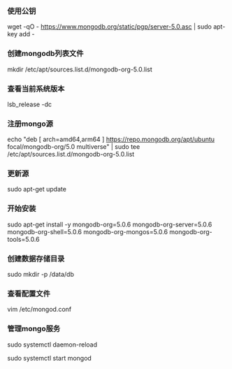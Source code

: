 ### 使用公钥

wget -qO - https://www.mongodb.org/static/pgp/server-5.0.asc | sudo apt-key add -

### 创建mongodb列表文件

mkdir /etc/apt/sources.list.d/mongodb-org-5.0.list

### 查看当前系统版本

lsb_release -dc

### 注册mongo源

echo "deb [ arch=amd64,arm64 ] https://repo.mongodb.org/apt/ubuntu focal/mongodb-org/5.0 multiverse" | sudo tee /etc/apt/sources.list.d/mongodb-org-5.0.list

### 更新源

sudo apt-get update

### 开始安装

sudo apt-get install -y mongodb-org=5.0.6 mongodb-org-server=5.0.6 mongodb-org-shell=5.0.6 mongodb-org-mongos=5.0.6 mongodb-org-tools=5.0.6

### 创建数据存储目录

sudo mkdir -p /data/db

### 查看配置文件

vim /etc/mongod.conf

### 管理mongo服务 

sudo systemctl daemon-reload

sudo systemctl start mongod




